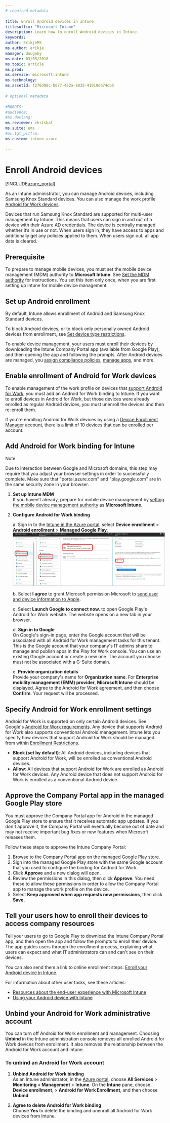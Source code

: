 ```yaml
---
# required metadata

title: Enroll Android devices in Intune
titlesuffix: "Microsoft Intune"
description: Learn how to enroll Android devices in Intune.
keywords:
author: ErikjeMS 
ms.author: erikje
manager: dougeby
ms.date: 03/05/2018
ms.topic: article
ms.prod:
ms.service: microsoft-intune
ms.technology:
ms.assetid: f276d98c-b077-452a-8835-41919d674db5

# optional metadata

#ROBOTS:
#audience:
#ms.devlang:
ms.reviewer: chrisbal
ms.suite: ems
#ms.tgt_pltfrm:
ms.custom: intune-azure

---
```


# Enroll Android devices

[!INCLUDE[azure_portal](./includes/azure_portal.md)]

As an Intune administrator, you can manage Android devices, including Samsung Knox Standard devices. You can also manage the work profile [Android for Work devices](#enable-enrollment-of-android-for-work-devices).

Devices that run Samsung Knox Standard are supported for multi-user management by Intune. This means that users can sign in and out of a device with their Azure AD credentials. The device is centrally managed whether it’s in use or not. When users sign in, they have access to apps and additionally get any policies applied to them. When users sign out, all app data is cleared.

## Prerequisite

To prepare to manage mobile devices, you must set the mobile device management (MDM) authority to **Microsoft Intune**. See [Set the MDM authority](mdm-authority-set.md) for instructions. You set this item only once, when you are first setting up Intune for mobile device management.

## Set up Android enrollment

By default, Intune allows enrollment of Android and Samsung Knox Standard devices.

To block Android devices, or to block only personally owned Android devices from enrollment, see [Set device type restrictions](enrollment-restrictions-set.md).

To enable device management, your users must enroll their devices by downloading the Intune Company Portal app (available from Google Play), and then opening the app and following the prompts. After Android devices are managed, you [assign compliance policies](compliance-policy-create-android.md), [manage apps](app-management.md), and more.

## Enable enrollment of Android for Work devices

To enable management of the work profile on devices that [support Android for Work](https://support.google.com/work/android/answer/6174145?hl=en&ref_topic=6151012), you must add an Android for Work binding to Intune. If you want to enroll devices in Android for Work, but those devices were already enrolled as regular Android devices, you must unenroll the devices and then re-enroll them.

If you're enrolling Android for Work devices by using a [Device Enrollment Manager](device-enrollment-manager-enroll.md) account, there is a limit of 10 devices that can be enrolled per account.

## Add Android for Work binding for Intune

> [!NOTE]
> Due to interaction between Google and Microsoft domains, this step may require that you adjust your browser settings in order to successfully complete.  Make sure that "portal.azure.com" and "play.google.com" are in the same security zone in your browser.

1. **Set up Intune MDM**<br>
If you haven’t already, prepare for mobile device management by  [setting the mobile device management authority](mdm-authority-set.md) as **Microsoft Intune**.
2. **Configure Android for Work binding**<br>
    
   a. Sign in to the [Intune in the Azure portal](https://aka.ms/intuneportal), select **Device enrollment** > **Android enrollment** > **Managed Google Play**.
   ![Android for Work enrollment screen](./media/android-work-bind.png)
    
   b. Select **I agree** to grant Microsoft permission Microsoft to [send user and device information to Apple](data-intune-sends-to-google.md). 
   
   c. Select **Launch Google to connect now.** to open Google Play's Android for Work website. The website opens on a new tab in your browser.
  

   d. **Sign in to Google**<br>
   On Google's sign-in page, enter the Google account that will be associated with all Android for Work management tasks for this tenant. This is the Google account that your company's IT admins share to manage and publish apps in the Play for Work console. You can use an existing Google account or create a new one.  The account you choose must not be associated with a G-Suite domain.

   e. **Provide organization details**<br>
   Provide your company's name for **Organization name**. For **Enterprise mobility management (EMM) provider**, **Microsoft Intune** should be displayed. Agree to the Android for Work agreement, and then choose **Confirm**. Your request will be processed.

## Specify Android for Work enrollment settings
Android for Work is supported on only certain Android devices. See Google's [Android for Work requirements](https://support.google.com/work/android/answer/6174145?hl=en&ref_topic=6151012%20style=%22target=new_window%22). Any device that supports Android for Work also supports conventional Android management. Intune lets you specify how devices that support Android for Work should be managed from within [Enrollment Restrictions](enrollment-restrictions-set.md).

- **Block (set by default)**:  All Android devices, including devices that support Android for Work, will be enrolled as conventional Android devices.
- **Allow**: All devices that support Android for Work are enrolled as Android for Work devices. Any Android device that does not support Android for Work is enrolled as a conventional Android device.

## Approve the Company Portal app in the managed Google Play store
You must approve the Company Portal app for Android in the managed Google Play store to ensure that it receives automatic app updates. If you don't approve it, the Company Portal will eventually become out of date and may not receive important bug fixes or new features when Microsoft releases them.

Follow these steps to approve the Intune Company Portal:

1.  Browse to the Company Portal app on the [managed Google Play store](https://play.google.com/work/apps/details?id=com.microsoft.windowsintune.companyportal).
2.  Sign into the managed Google Play store with the same Google account that you used to configure the binding for Android for Work.
3.  Click **Approve** and a new dialog will open.
4.  Review the permissions in this dialog, then click **Approve**. You need these to allow these permissions in order to allow the Company Portal app to manage the work profile on the device.
5.  Select **Keep approved when app requests new permissions**, then click **Save.**

<!--  ## Next steps for Android for Work
After configuring the Android for Work binding and settings, you can do the following:
- [Deploy Android for Work apps](android-for-work-apps.md)
- [Add Android for Work configuration policies](android-for-work-policy-settings-in-microsoft-intune.md)  -->

## Tell your users how to enroll their devices to access company resources

Tell your users to go to Google Play to download the Intune Company Portal app, and then open the app and follow the prompts to enroll their device. The app guides users through the enrollment process, explaining what users can expect and what IT administrators can and can't see on their devices.

You can also send them a link to online enrollment steps: [Enroll your Android device in Intune](https://docs.microsoft.com/intune-user-help/enroll-your-device-in-intune-android).

For information about other user tasks, see these articles:

- [Resources about the end-user experience with Microsoft Intune](end-user-educate.md)
- [Using your Android device with Intune](https://docs.microsoft.com/intune-user-help/using-your-android-device-with-intune)

## Unbind your Android for Work administrative account

You can turn off Android for Work enrollment and management. Choosing **Unbind** in the Intune administration console removes all enrolled Android for Work devices from enrollment. It also removes the relationship between the Android for Work account and Intune.

### To unbind an Android for Work account

1. **Unbind Android for Work binding**<br>
    As an Intune administrator, in the [Azure portal](https://portal.azure.com), choose **All Services** > **Monitoring + Management** > **Intune**.  On the **Intune** pane, choose **Device enrollment**, > **Android for Work Enrollment**, and then choose **Unbind**.

2. **Agree to delete Android for Work binding**<br>
  Choose **Yes** to delete the binding and unenroll all Android for Work devices from Intune.
